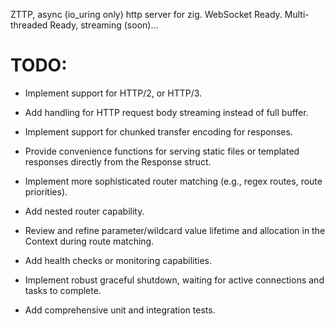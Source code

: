 ZTTP, async (io_uring only) http server for zig. WebSocket Ready. Multi-threaded Ready, streaming (soon)...

# TODO:
*   Implement support for HTTP/2, or HTTP/3.
*   Add handling for HTTP request body streaming instead of full buffer.
*   Implement support for chunked transfer encoding for responses.
*   Provide convenience functions for serving static files or templated responses directly from the Response struct.

*   Implement more sophisticated router matching (e.g., regex routes, route priorities).
*   Add nested router capability.
*   Review and refine parameter/wildcard value lifetime and allocation in the Context during route matching.

*   Add health checks or monitoring capabilities.
*   Implement robust graceful shutdown, waiting for active connections and tasks to complete.
*   Add comprehensive unit and integration tests.
